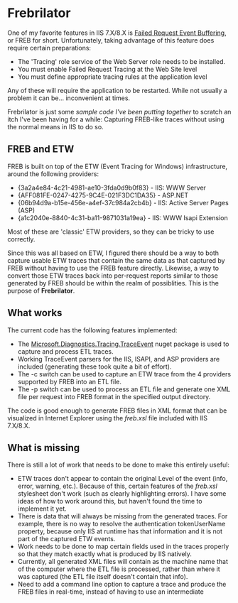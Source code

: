 # Frebrilator

One of my favorite features in IIS 7.X/8.X is [Failed Request Event Buffering](http://blogs.iis.net/webtopics/archive/2009/06/12/troubleshooting-a-simple-error-message-using-freb.aspx), or FREB for short. Unfortunately, taking advantage of this feature does require certain preparations:

* The 'Tracing' role service of the Web Server role needs to be installed.
* You must enable Failed Request Tracing at the Web Site level
* You must define appropriate tracing rules at the application level

Any of these will require the application to be restarted. While not usually a problem it can be... inconvenient at times.

Frebrilator is just some *sample code I've been putting together* to scratch an itch I've been having for a while: Capturing FREB-like traces without using the normal means in IIS to do so.

## FREB and ETW

FREB is built on top of the ETW (Event Tracing for Windows) infrastructure, around the following providers:

* {3a2a4e84-4c21-4981-ae10-3fda0d9b0f83} - IIS: WWW Server
* {AFF081FE-0247-4275-9C4E-021F3DC1DA35} - ASP.NET
* {06b94d9a-b15e-456e-a4ef-37c984a2cb4b} - IIS: Active Server Pages (ASP)
* {a1c2040e-8840-4c31-ba11-9871031a19ea} - IIS: WWW Isapi Extension

Most of these are 'classic' ETW providers, so they can be tricky to use correctly.

Since this was all based on ETW, I figured there should be a way to both capture usable ETW traces that contain the same data as that captured by FREB without having to use the FREB feature directly. Likewise, a way to convert those ETW traces back into per-request reports similar to those generated by FREB should be within the realm of possiblities. This is the purpose of **Frebrilator**.

## What works

The current code has the following features implemented:

* The [Microsoft.Diagnostics.Tracing.TraceEvent](https://www.nuget.org/packages/Microsoft.Diagnostics.Tracing.TraceEvent) nuget package is used to capture and process ETL traces.
* Working TraceEvent parsers for the IIS, ISAPI, and ASP providers are included (generating these took quite a bit of effort).
* The -c switch can be used to capture an ETW trace from the 4 providers supported by FREB into an ETL file.
* The -p switch can be used to process an ETL file and generate one XML file per request into FREB format in the specified output directory.

The code is good enough to generate FREB files in XML format that can be visualized in Internet Explorer using the *freb.xsl* file included with IIS 7.X/8.X.

## What is missing

There is still a lot of work that needs to be done to make this entirely useful:

* ETW traces don't appear to contain the original Level of the event (info, error, warning, etc.). Because of this, certain features of the *freb.xsl* stylesheet don't work (such as clearly highlighting errors). I have some ideas of how to work around this, but haven't found the time to implement it yet.
* There is data that will always be missing from the generated traces. For example, there is no way to resolve the authentication tokenUserName property, because only IIS at runtime has that information and it is not part of the captured ETW events.
* Work needs to be done to map certain fields used in the traces properly so that they match exactly what is produced by IIS natively.
* Currently, all generated XML files will contain as the machine name that of the computer where the ETL file is processed, rather than where it was captured (the ETL file itself doesn't contain that info).
* Need to add a command line option to capture a trace and produce the FREB files in real-time, instead of having to use an intermediate 
